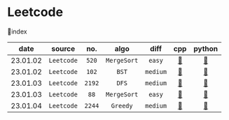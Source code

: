 # Leetcode
📃index

|   date   |   source   |  no.   |    algo     |   diff   |          cpp          |        python        |
| :------: | :--------: | :----: | :---------: | :------: | :-------------------: | :------------------: |
| 23.01.02 | `Leetcode` | `520`  | `MergeSort` |  `easy`  |  [📂](./L520/520.cpp)  |  [📂](./L520/520.py)  |
| 23.01.02 | `Leetcode` | `102`  |    `BST`    | `medium` |  [📂](./L102/102.cpp)  |  [📂](./L102/102.py)  |
| 23.01.03 | `Leetcode` | `2192` |    `DFS`    | `medium` | [📂](./L2192/2192.cpp) | [📂](./L2192/2192.py) |
| 23.01.03 | `Leetcode` |  `88`  | `MergeSort` |  `easy`  |   [📂](./L88/88.cpp)   |   [📂](./L88/88.py)   |
| 23.01.04 | `Leetcode` | `2244` |  `Greedy`   | `medium` | [📂](./L2244/2244.cpp) | [📂](./L2244/2244.py) |

